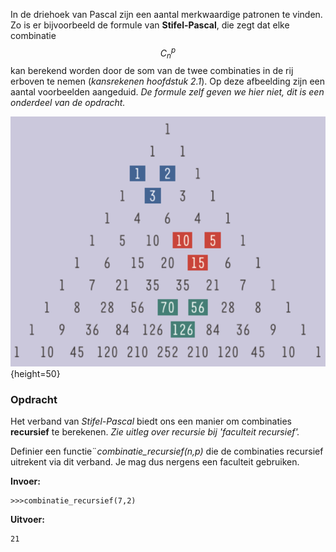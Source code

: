 In de driehoek van Pascal zijn een aantal merkwaardige patronen te vinden. Zo is er bijvoorbeeld de formule van **Stifel-Pascal**, die zegt dat elke combinatie $$C_n^p$$ kan berekend worden door de som van de twee combinaties in de rij erboven te nemen (*kansrekenen hoofdstuk 2.1*). Op deze afbeelding zijn een aantal voorbeelden aangeduid. *De formule zelf geven we hier niet, dit is een onderdeel van de opdracht.*

![Pascal](media/combrec.png "Stifel-Pascal"){height=50}

### Opdracht
Het verband van *Stifel-Pascal* biedt ons een manier om combinaties **recursief** te berekenen. *Zie uitleg over recursie bij 'faculteit recursief'.*

Definier een functie¨*combinatie_recursief(n,p)* die de combinaties recursief uitrekent via dit verband. Je mag dus nergens een faculteit gebruiken.


**Invoer:**

    >>>combinatie_recursief(7,2)


**Uitvoer:**

    21

